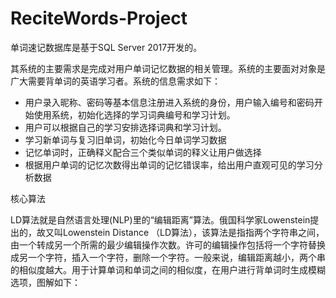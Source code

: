 # ReciteWords-Project
单词速记数据库是基于SQL Server 2017开发的。

其系统的主要需求是完成对用户单词记忆数据的相关管理。系统的主要面对对象是广大需要背单词的英语学习者。系统的信息需求如下：

- 用户录入昵称、密码等基本信息注册进入系统的身份，用户输入编号和密码开始使用系统，初始化选择的学习词典编号和学习计划。
- 用户可以根据自己的学习安排选择词典和学习计划。
- 学习新单词与复习旧单词，初始化今日单词学习数据
- 记忆单词时，正确释义配合三个类似单词的释义让用户做选择
- 根据用户单词的记忆次数得出单词的记忆错误率，给出用户直观可见的学习分析数据

核心算法

LD算法就是自然语言处理(NLP)里的“编辑距离”算法。俄国科学家Lowenstein提出的，故又叫Lowenstein Distance （LD算法），该算法是指指两个字符串之间，由一个转成另一个所需的最少编辑操作次数。许可的编辑操作包括将一个字符替换成另一个字符，插入一个字符，删除一个字符。一般来说，编辑距离越小，两个串的相似度越大。用于计算单词和单词之间的相似度，在用户进行背单词时生成模糊选项，图解如下：










